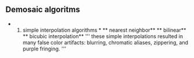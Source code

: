 ## Demosaic algoritms 
* 1. simple interpolation algorithms *
** nearest neighbor**
** bilinear**
** bicubic interpolation**
'''
these simple interpolations resulted in many false color artifacts: blurring, chromatic aliases, zippering, and purple fringing.
'''
